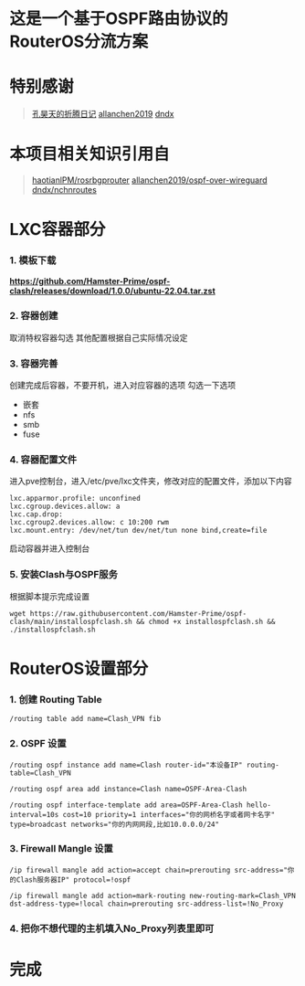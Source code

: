 # 这是一个基于OSPF路由协议的RouterOS分流方案

# 特别感谢
> [孔昊天的折腾日记](https://www.youtube.com/@user-ek1qg7ti5r)
> [allanchen2019](https://github.com/allanchen2019)
> [dndx](https://github.com/dndx)
# 本项目相关知识引用自
> [haotianlPM/rosrbgprouter](https://github.com/haotianlPM/rosrbgprouter)
> [allanchen2019/ospf-over-wireguard](https://github.com/allanchen2019/ospf-over-wireguard)
> [dndx/nchnroutes](https://github.com/dndx/nchnroutes)

# LXC容器部分
### 1. 模板下载
**https://github.com/Hamster-Prime/ospf-clash/releases/download/1.0.0/ubuntu-22.04.tar.zst**
### 2. 容器创建
取消特权容器勾选
其他配置根据自己实际情况设定
### 3. 容器完善
创建完成后容器，不要开机，进入对应容器的选项
勾选一下选项
- 嵌套
- nfs
- smb
- fuse
### 4. 容器配置文件
进入pve控制台，进入/etc/pve/lxc文件夹，修改对应的配置文件，添加以下内容
```
lxc.apparmor.profile: unconfined
lxc.cgroup.devices.allow: a
lxc.cap.drop: 
lxc.cgroup2.devices.allow: c 10:200 rwm
lxc.mount.entry: /dev/net/tun dev/net/tun none bind,create=file
```
启动容器并进入控制台
### 5. 安装Clash与OSPF服务
根据脚本提示完成设置
```
wget https://raw.githubusercontent.com/Hamster-Prime/ospf-clash/main/installospfclash.sh && chmod +x installospfclash.sh && ./installospfclash.sh
```

# RouterOS设置部分
### 1. 创建 Routing Table
```
/routing table add name=Clash_VPN fib
```
### 2. OSPF 设置
```
/routing ospf instance add name=Clash router-id="本设备IP" routing-table=Clash_VPN
```
```
/routing ospf area add instance=Clash name=OSPF-Area-Clash
```
```
/routing ospf interface-template add area=OSPF-Area-Clash hello-interval=10s cost=10 priority=1 interfaces="你的网桥名字或者网卡名字" type=broadcast networks="你的内网网段,比如10.0.0.0/24"
```
### 3. Firewall Mangle 设置
```
/ip firewall mangle add action=accept chain=prerouting src-address="你的Clash服务器IP" protocol=!ospf
```
```
/ip firewall mangle add action=mark-routing new-routing-mark=Clash_VPN dst-address-type=!local chain=prerouting src-address-list=!No_Proxy
```
### 4. 把你不想代理的主机填入No_Proxy列表里即可
# 完成
